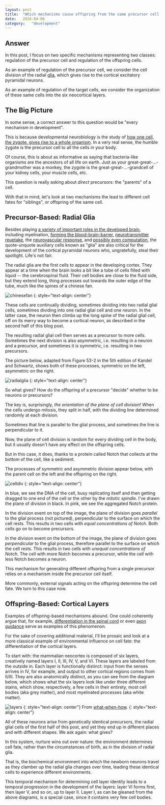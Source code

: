 ```yaml
---
layout: post
title:	"Which mechanisms cause offspring from the same precursor cell to take on different cell fates?"
date:	2016-04-06
category:	"development"
---
```

## Answer

In this post, I focus on two specific mechanisms
representing two classes:
regulation of the precursor cell
and regulation of the offspring cells.

As an example of regulation of the precursor cell,
we consider the cell division of the radial
[glia](/68),
which gives rise to the cortical excitatory pyramidal neurons.

As an example of regulation of the target cells,
we consider the organization of these same cells into
the six neocortical layers.

## The Big Picture

In some sense, a correct answer to this question
would be
"every mechanism in development".

This is because developmental neurobiology is the study of
[how one cell, the zygote, gives rise to a whole organism](/32).
In a very real sense, the humble zygote is the precursor cell
to all the cells in your body.

Of course, this is about as informative as saying that
bacteria-like organisms are the ancestors
of all life on earth.
Just as your great-great-...-grandmother was a monkey,
the zygote is the great-great-...-grandcell of
your kidney cells, your muscle cells, etc.

This question is really asking about *direct* precursors:
the "parents" of a cell.

With that in mind, let's look at two mechanisms
the lead to different cell fates for "siblings",
or offspring of the same cell.

## Precursor-Based: Radial Glia

Besides playing
[a variety of important roles in the developed brain](/68),
including myelination,
[forming the blood-brain-barrer](/70),
[neurotransmitter reuptake](/28),
the [neurovascular response](/83),
and
[possibly even computation](/68),
the quote-unquote auxiliary cells
known as "glia"
are also critical for the development of
the cortical pyramidal neurons
who, ungratefully, steal their spotlight.
Life's not fair.

The radial glia are the first cells to appear
in the developing cortex.
They appear at a time when the brain looks a bit like
a tube of cells filled with liquid --
the cerebrospinal fluid.
Their cell bodies are close to the fluid side,
but they extend long, thing processes out
towards the outer edge of the tube,
much like the spines of a chinese fan.

![chinesefan]
{: style="text-align: center"}

These cells are continually dividing,
sometimes dividing into two radial glial cells,
sometimes dividing into one radial glial cell and one neuron.
In the latter case, the neuron then climbs up the
long spine of the radial glial cell,
off on its merry way to become a cortical neuron,
as described in the second half of this blog post.

The resulting radial glial cell then serves as a precursor
to more cells. Sometimes the next division is also
asymmetric, i.e. resulting in a neuron and a precursor,
and sometimes it is symmetric, i.e. resulting in two precursors.

The picture below, adapted from Figure 53-2 in the 5th edition
of Kandel and Schwartz,
shows both of these processes, symmetric on the left,
asymmetric on the right.

![radialglia]
{: style="text-align: center"}

So what gives?
How do the offspring of a precursor "decide"
whether to be neurons or precursors?

The key is, surprisingly,
*the orientation of the plane of cell division*!
When the cells undergo mitosis,
they split in half, with the dividing line
determined randomly at each division.

Sometimes that line is parallel to the glial process,
and sometimes the line is perpendicular to it.

Now, the plane of cell division is random for every
dividing cell in the body, but it usually doesn't
have any effect on the offspring cells.

But in this case, it does, thanks to a protein
called Notch that collects at the bottom of the cell,
like a sediment.

The processes of symmetric and asymmetric division appear
below, with the parent cell on the left and the offspring
on the right.

![celldiv]
{: style="text-align: center"}

In blue, we see the DNA of the cell, busy replicating itself
and then getting dragged to one end of the cell or the other
by the *mitotic spindle*.
I've drawn the plane of division in black.
In pink, we see the aggregated Notch protein.

In the division event on top of the image,
the plane of division goes *parallel* to the glial process
(not pictured),
perpendicular to the surface on which the cell rests.
This results in two cells with *equal concentrations of Notch*.
Both cells go on to become precursors.

In the division event on the bottom of the image,
the plane of division goes *perpendicular* to the glial process,
therefore parallel to the surface on which the cell rests.
This results in two cells with *unequal concentrations of Notch*.
The cell with more Notch becomes a precursor,
while the cell with less Notch becomes a neuron.

This mechanism for generating different offspring
from a single precursor relies on a mechanism
inside the precursor cell itself.

More commonly, external signals acting
on the offspring determine the cell fate.
We turn to this case now.

## Offspring-Based: Cortical Layers

Examples of offspring-based mechanisms abound.
One could coherently argue that, for example,
[differentiation in the spinal cord](/32)
or even
[axon guidance](/34)
serve as examples of this phenomenon.

For the sake of covering additional material,
I'll be prosaic and look at a more classical
example of environmental influence on cell fate:
the differentiation of the cortical layers.

To start with:
the mammalian neocortex is composed of six layers,
creatively named layers I, II, III, IV, V, and VI.
These layers are labeled from the outside in.
Each layer is functionally distinct:
input from the senses arrives in IV,
for example,
and output to other cortical regions comes from II/III.
They are also anatomically distinct,
as you can see from the diagram below,
which shows what the six layers look like
under three different stains,
which show, respectively,
a few cells in their entirety,
most cell bodies (aka grey matter),
and most myelinated processes (aka white matter).

![layers]
{: style="text-align: center"}
From [what-when-how](http://what-when-how.com/neuroscience/the-thalamus-and-cerebral-cortex-integrative-systems-part-1/).
{: style="text-align: center"}


All of these neurons arise from genetically identical
precursors, the radial glial cells of the first half of this post,
and yet they end up in different places and with different shapes.
We ask again: what gives?

In this system, nurture wins out over nature:
the environment determines cell fate, rather than
the circumstances of birth, as in the division of radial glia.

That is, the biochemical environment into which
the newborn neurons travel as they clamber up the radial glia
changes over time, leading these identical cells to
experience different environments.

This temporal mechanism for determining cell layer identity
leads to a temporal progression in the development of the layers:
layer VI forms first, then layer V, and so on,
up to layer II.
Layer I, as can be gleaned from the above diagrams,
is a special case, since it contains very few cell bodies.

[chinesefan]: {{site.DBL}}/chinesefan.jpg
[radialglia]: {{site.DBL}}/radialglia.jpg
[celldiv]: {{site.DBL}}/celldiv.png
[layers]: {{site.DBL}}/layers.jpg
